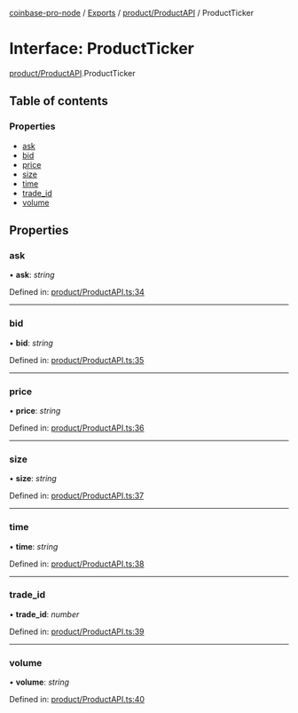 [coinbase-pro-node](../README.md) / [Exports](../modules.md) / [product/ProductAPI](../modules/product_productapi.md) / ProductTicker

# Interface: ProductTicker

[product/ProductAPI](../modules/product_productapi.md).ProductTicker

## Table of contents

### Properties

- [ask](product_productapi.productticker.md#ask)
- [bid](product_productapi.productticker.md#bid)
- [price](product_productapi.productticker.md#price)
- [size](product_productapi.productticker.md#size)
- [time](product_productapi.productticker.md#time)
- [trade\_id](product_productapi.productticker.md#trade_id)
- [volume](product_productapi.productticker.md#volume)

## Properties

### ask

• **ask**: *string*

Defined in: [product/ProductAPI.ts:34](https://github.com/bennycode/coinbase-pro-node/blob/e63aeae/src/product/ProductAPI.ts#L34)

___

### bid

• **bid**: *string*

Defined in: [product/ProductAPI.ts:35](https://github.com/bennycode/coinbase-pro-node/blob/e63aeae/src/product/ProductAPI.ts#L35)

___

### price

• **price**: *string*

Defined in: [product/ProductAPI.ts:36](https://github.com/bennycode/coinbase-pro-node/blob/e63aeae/src/product/ProductAPI.ts#L36)

___

### size

• **size**: *string*

Defined in: [product/ProductAPI.ts:37](https://github.com/bennycode/coinbase-pro-node/blob/e63aeae/src/product/ProductAPI.ts#L37)

___

### time

• **time**: *string*

Defined in: [product/ProductAPI.ts:38](https://github.com/bennycode/coinbase-pro-node/blob/e63aeae/src/product/ProductAPI.ts#L38)

___

### trade\_id

• **trade\_id**: *number*

Defined in: [product/ProductAPI.ts:39](https://github.com/bennycode/coinbase-pro-node/blob/e63aeae/src/product/ProductAPI.ts#L39)

___

### volume

• **volume**: *string*

Defined in: [product/ProductAPI.ts:40](https://github.com/bennycode/coinbase-pro-node/blob/e63aeae/src/product/ProductAPI.ts#L40)
